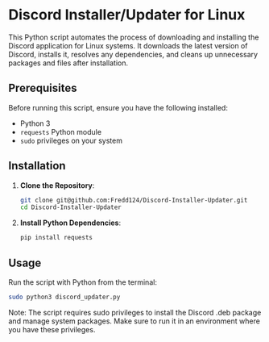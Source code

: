 # Discord Installer/Updater for Linux

This Python script automates the process of downloading and installing the Discord application for Linux systems. It downloads the latest version of Discord, installs it, resolves any dependencies, and cleans up unnecessary packages and files after installation.

## Prerequisites

Before running this script, ensure you have the following installed:
- Python 3
- `requests` Python module
- `sudo` privileges on your system

## Installation

1. **Clone the Repository**:
   ```bash
   git clone git@github.com:Fredd124/Discord-Installer-Updater.git
   cd Discord-Installer-Updater
   ```
2. **Install Python Dependencies**:
   ```bash
   pip install requests
   ```
## Usage   
   Run the script with Python from the terminal:
   ```bash
   sudo python3 discord_updater.py
   ```
   Note: The script requires sudo privileges to install the Discord .deb package and manage system packages. Make sure to run it in an environment where you have these privileges.

